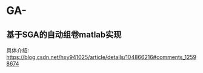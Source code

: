 # GA-
基于SGA的自动组卷matlab实现
---
具体介绍:
https://blog.csdn.net/hxy941025/article/details/104866216#comments_12598674
